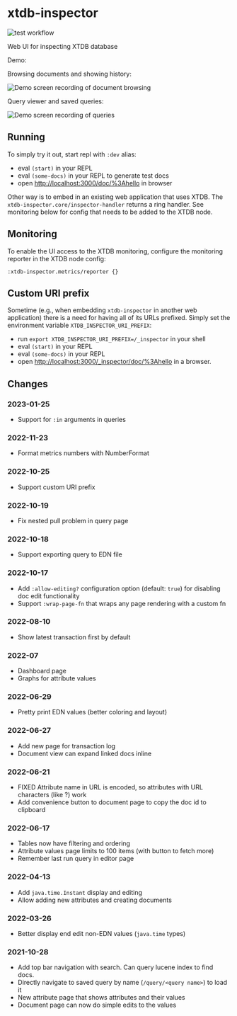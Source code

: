 # xtdb-inspector

![test workflow](https://github.com/tatut/xtdb-inspector/actions/workflows/test.yml/badge.svg)

Web UI for inspecting XTDB database

Demo:

Browsing documents and showing history:

![Demo screen recording of document browsing](demo/demo-doc.gif)

Query viewer and saved queries:

![Demo screen recording of queries](demo/demo-query.gif)

## Running

To simply try it out, start repl with `:dev` alias:

- eval `(start)` in your REPL
- eval `(some-docs)` in your REPL to generate test docs
- open [http://localhost:3000/doc/%3Ahello](http://localhost:3000/doc/%3Ahello) in browser

Other way is to embed in an existing web application that
uses XTDB. The `xtdb-inspector.core/inspector-handler` returns
a ring handler. See monitoring below for config that needs to
be added to the XTDB node.

## Monitoring

To enable the UI access to the XTDB monitoring, configure the
monitoring reporter in the XTDB node config:

```
:xtdb-inspector.metrics/reporter {}
```

## Custom URI prefix

Sometime (e.g., when embedding `xtdb-inspector` in another web application) there is a need for having all of its URLs prefixed. Simply set the environment variable `XTDB_INSPECTOR_URI_PREFIX`:

- run `export XTDB_INSPECTOR_URI_PREFIX=/_inspector` in your shell
- eval `(start)` in your REPL
- eval `(some-docs)` in your REPL
- open [http://localhost:3000/_inspector/doc/%3Ahello](http://localhost:3000/_inspector/doc/%3Ahello) in a browser.


## Changes

### 2023-01-25
- Support for `:in` arguments in queries

### 2022-11-23
- Format metrics numbers with NumberFormat

### 2022-10-25
- Support custom URI prefix

### 2022-10-19
- Fix nested pull problem in query page

### 2022-10-18
- Support exporting query to EDN file

### 2022-10-17
- Add `:allow-editing?` configuration option (default: `true`) for disabling doc edit functionality
- Support `:wrap-page-fn` that wraps any page rendering with a custom fn

### 2022-08-10
- Show latest transaction first by default

### 2022-07
- Dashboard page
- Graphs for attribute values

### 2022-06-29
- Pretty print EDN values (better coloring and layout)

### 2022-06-27
- Add new page for transaction log
- Document view can expand linked docs inline

### 2022-06-21
- FIXED Attribute name in URL is encoded, so attributes with URL characters (like ?) work
- Add convenience button to document page to copy the doc id to clipboard

### 2022-06-17
- Tables now have filtering and ordering
- Attribute values page limits to 100 items (with button to fetch more)
- Remember last run query in editor page

### 2022-04-13
- Add `java.time.Instant` display and editing
- Allow adding new attributes and creating documents

### 2022-03-26
- Better display end edit non-EDN values (`java.time` types)

### 2021-10-28
- Add top bar navigation with search. Can query lucene index to find docs.
- Directly navigate to saved query by name (`/query/<query name>`) to load it
- New attribute page that shows attributes and their values
- Document page can now do simple edits to the values
